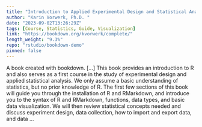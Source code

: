 ```yaml
---
title: "Introduction to Applied Experimental Design and Statistical Analysis with R"
author: "Karin Vorwerk, Ph.D. "
date: "2023-09-02T13:26:29Z"
tags: [Course, Statistics, Guide, Visualization]
link: "https://bookdown.org/kvorwerk/complete/"
length_weight: "9.3%"
repo: "rstudio/bookdown-demo"
pinned: false
---
```


A book created with bookdown. [...] This book provides an introduction to R and also serves as a first course in the study of experimental design and applied statistical analysis. We only assume a basic understanding of statistics, but no prior knowledge of R. The first few sections of this book will guide you through the installation of R and RMarkdown, and introduce you to the syntax of R and RMarkdown, functions, data types, and basic data visualization. We will then review statistical concepts needed and discuss experiment design, data collection, how to import and export data, and data ...
